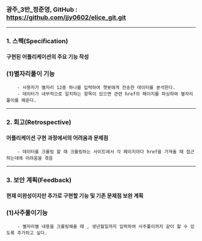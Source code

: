 
### 광주_3반_정준영, GitHub : https://github.com/jjy0602/elice_git.git

---
### 1. 스펙(Specification)

<h4>구현된 어플리케이션의 주요 기능 작성</h4>

### (1)별자리풀이 기능
        - 사용자가 별자리 12중 하나를 입력하여 챗봇에게 전송한 데이터를 분석한다.
        - 데이터가 내부적으로 일치하는 항목이 있으면 관련 href의 페이지를 파싱하여 별자리 풀이를 해준다.
---
### 2. 회고(Retrospective)

<h4>어플리케이션 구현 과정에서의 어려움과 문제점</h4>
        
        - 데이터를 크롤링 할 때 크롤링하는 사이트에서 각 페이지마다 href을 가져올 때 접근하는데에 어려움을 겪음  
---
### 3. 보안 계획(Feedback)

<h4>현재 미완성이지만 추가로 구현할 기능 및 기존 문제점 보완 계획</h4>

### (1)사주풀이기능
        - 별자리별 내용을 크롤링해올 때 , 생년월일까지 입력하여 사주풀이까지 같이 할 수 있도록 추가하고 싶다.
